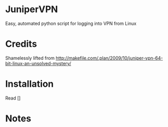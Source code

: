 JuniperVPN
==========

Easy, automated python script for logging into VPN from Linux

Credits
=======

Shamelessly lifted from http://makefile.com/.plan/2009/10/juniper-vpn-64-bit-linux-an-unsolved-mystery/

Installation
============

Read [] 

Notes
=====
